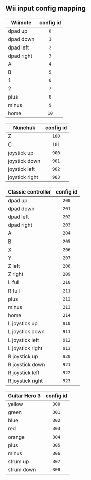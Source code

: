 ## Wii input config mapping

| Wiimote | config id |
| --- | :-: |
| dpad up | `0` |
| dpad down | `1` |
| dpad left | `2` |
| dpad right | `3` |
| A | `4` |
| B | `5` |
| 1 | `6` |
| 2 | `7` |
| plus | `8` |
| minus | `9` |
| home | `10` |

| Nunchuk | config id |
| --- | :-: |
| Z | `100` |
| C | `101` |
| joystick up | `900` |
| joystick down | `901` |
| joystick left | `902` |
| joystick right | `903` |

| Classic controller | config id |
| --- | :-: |
| dpad up | `200` |
| dpad down | `201` |
| dpad left | `202` |
| dpad right | `203` |
| A | `204` |
| B | `205` |
| X | `206` |
| Y | `207` |
| Z left | `208` |
| Z right | `209` |
| L full | `210` |
| R full | `211` |
| plus | `212` |
| minus | `213` |
| home | `214` |
| L joystick up | `910` |
| L joystick down | `911` |
| L joystick left | `912` |
| L joystick right | `913` |
| R joystick up | `920` |
| R joystick down | `921` |
| R joystick left | `922` |
| R joystick right | `923` |

| Guitar Hero 3 | config id |
| --- | :-: |
| yellow | `300` |
| green | `301` |
| blue | `302` |
| red | `303` |
| orange | `304` |
| plus | `305` |
| minus | `306` |
| strum up | `307` |
| strum down | `308` |
